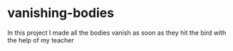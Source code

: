 # vanishing-bodies
In this project I made all the bodies vanish as soon as they hit the bird with the help of my teacher
